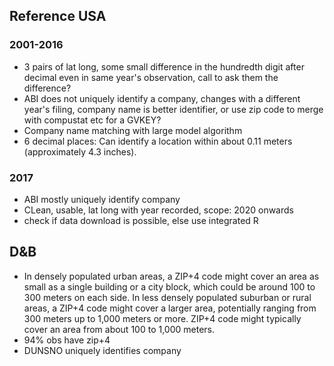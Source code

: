 ## Reference USA 
### 2001-2016
- 3 pairs of lat long, some small difference in the hundredth digit after decimal even in same year's observation, call to ask them the difference?
- ABI does not uniquely identify a company, changes with a different year's filing, company name is better identifier, or use zip code to merge with compustat etc for a GVKEY?
- Company name matching with large model algorithm
- 6 decimal places: Can identify a location within about 0.11 meters (approximately 4.3 inches).

### 2017
- ABI mostly uniquely identify company
- CLean, usable, lat long with year recorded, scope: 2020 onwards
- check if data download is possible, else use integrated R

## D&B
- In densely populated urban areas, a ZIP+4 code might cover an area as small as a single building or a city block, which could be around 100 to 300 meters on each side. In less densely populated suburban or rural areas, a ZIP+4 code might cover a larger area, potentially ranging from 300 meters up to 1,000 meters or more. ZIP+4 code might typically cover an area from about 100 to 1,000 meters.
- 94% obs have zip+4
- DUNSNO uniquely identifies company
